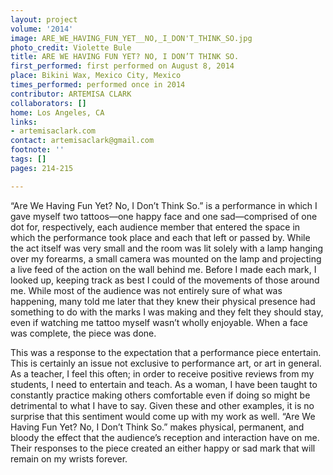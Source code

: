 ```yaml
---
layout: project
volume: '2014'
image: ARE_WE_HAVING_FUN_YET__NO,_I_DON'T_THINK_SO.jpg
photo_credit: Violette Bule
title: ARE WE HAVING FUN YET? NO, I DON’T THINK SO.
first_performed: first performed on August 8, 2014
place: Bikini Wax, Mexico City, Mexico
times_performed: performed once in 2014
contributor: ARTEMISA CLARK
collaborators: []
home: Los Angeles, CA
links:
- artemisaclark.com
contact: artemisaclark@gmail.com
footnote: ''
tags: []
pages: 214-215

---
```


“Are We Having Fun Yet? No, I Don’t Think So.” is a performance in which I gave myself two tattoos—one happy face and one sad—comprised of one dot for, respectively, each audience member that entered the space in which the performance took place and each that left or passed by. While the act itself was very small and the room was lit solely with a lamp hanging over my forearms, a small camera was mounted on the lamp and projecting a live feed of the action on the wall behind me. Before I made each mark, I looked up, keeping track as best I could of the movements of those around me. While most of the audience was not entirely sure of what was happening, many told me later that they knew their physical presence had something to do with the marks I was making and they felt they should stay, even if watching me tattoo myself wasn’t wholly enjoyable. When a face was complete, the piece was done.

This was a response to the expectation that a performance piece entertain. This is certainly an issue not exclusive to performance art, or art in general. As a teacher, I feel this often; in order to receive positive reviews from my students, I need to entertain and teach. As a woman, I have been taught to constantly practice making others comfortable even if doing so might be detrimental to what I have to say. Given these and other examples, it is no surprise that this sentiment would come up with my work as well. “Are We Having Fun Yet? No, I Don’t Think So.” makes physical, permanent, and bloody the effect that the audience’s reception and interaction have on me. Their responses to the piece created an either happy or sad mark that will remain on my wrists forever.
